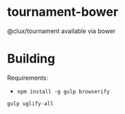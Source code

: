 # tournament-bower
@clux/tournament available via bower

# Building
Requirements:
  * `npm install -g gulp browserify`

`gulp uglify-all`
